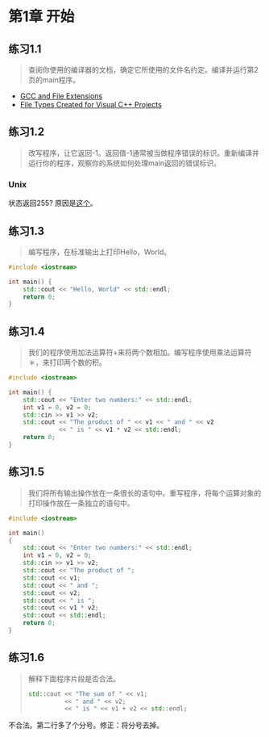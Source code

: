 # 第1章 开始
## 练习1.1
> 查阅你使用的编译器的文档，确定它所使用的文件名约定。编译并运行第2页的main程序。
 * [GCC and File Extensions](http://labor-liber.org/en/gnu-linux/development/index.php?diapo=extensions) 
 * [File Types Created for Visual C++ Projects](https://msdn.microsoft.com/en-us/library/3awe4781.aspx)

## 练习1.2
> 改写程序，让它返回-1。返回值-1通常被当做程序错误的标识。重新编译并运行你的程序，观察你的系统如何处理main返回的错误标识。
### Unix
状态返回255? 原因是[这个](https://tldp.org/LDP/abs/html/exitcodes.html)。

## 练习1.3
> 编写程序，在标准输出上打印Hello，World。
```cpp
#include <iostream>

int main() {
    std::cout << "Hello, World" << std::endl;
    return 0;
}
```

## 练习1.4
> 我们的程序使用加法运算符+来将两个数相加。编写程序使用乘法运算符＊，来打印两个数的积。
```cpp
#include <iostream>

int main() {
    std::cout << "Enter two numbers:" << std::endl;
    int v1 = 0, v2 = 0;
    std::cin >> v1 >> v2;
    std::cout << "The product of " << v1 << " and " << v2
              << " is " << v1 * v2 << std::endl;
    return 0;
}
```

## 练习1.5
> 我们将所有输出操作放在一条很长的语句中。重写程序，将每个运算对象的打印操作放在一条独立的语句中。

```cpp
#include <iostream>

int main()
{
    std::cout << "Enter two numbers:" << std::endl;
    int v1 = 0, v2 = 0;
    std::cin >> v1 >> v2;
    std::cout << "The product of ";
    std::cout << v1;
    std::cout << " and ";
    std::cout << v2;
    std::cout << " is ";
    std::cout << v1 * v2;
    std::cout << std::endl;
    return 0;
}
```

## 练习1.6
> 解释下面程序片段是否合法。
> ```cpp
> std::cout << "The sum of " << v1;
>           << " and " << v2;
>           << " is " << v1 + v2 << std::endl;
> ```
不合法。第二行多了个分号。修正：将分号去掉。